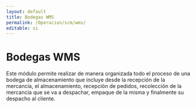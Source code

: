 ```yaml
---
layout: default
title: Bodegas WMS
permalink: /Operacion/scm/wms/
editable: si
---
```


# Bodegas WMS  

Este módulo permite realizar de manera organizada todo el proceso de una bodega de almacenamiento que incluye desde la recepción de la mercancía, el almacenamiento, recepción de pedidos, recolección de la mercancía que se va a despachar, empaque de la misma y finalmente su despacho al cliente.

